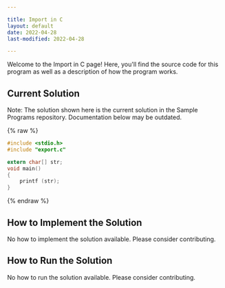 ```yaml
---

title: Import in C
layout: default
date: 2022-04-28
last-modified: 2022-04-28

---
```


Welcome to the Import in C page! Here, you'll find the source code for this program as well as a description of how the program works.

## Current Solution

Note: The solution shown here is the current solution in the Sample Programs repository. Documentation below may be outdated.

{% raw %}

```C
#include <stdio.h>
#include "export.c"

extern char[] str;
void main()
{
    printf (str);
}

```

{% endraw %}

## How to Implement the Solution

No how to implement the solution available. Please consider contributing.

## How to Run the Solution

No how to run the solution available. Please consider contributing.